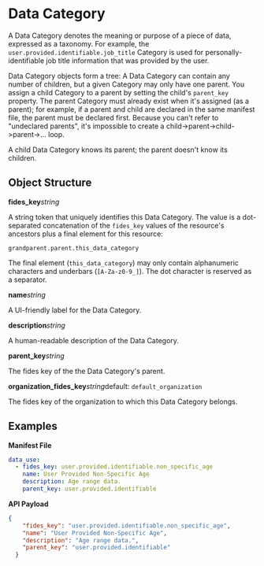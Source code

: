 # Data Category

A Data Category denotes the meaning or purpose of a piece of data, expressed as a taxonomy. For example, the `user.provided.identifiable.job_title` Category is used for personally-identifiable job title information that was provided by the user.

Data Category objects form a tree: A Data Category can contain any number of children, but a given Category may only have one parent. You assign a child Category to a parent by setting the child's `parent_key` property. The parent Category must already exist when it's assigned (as a parent); for example, if a parent and child are declared in the same manifest file, the parent must be declared first. Because you can't refer to "undeclared parents", it's impossible to create a child->parent->child->parent->... loop.

A child Data Category knows its parent; the parent doesn't know its children. 


## Object Structure

**fides_key**<span class="required"/>_string_

A string token that uniquely identifies this Data Category. The value is a dot-separated concatenation of the `fides_key` values of the resource's ancestors plus a final element for this resource:

`grandparent.parent.this_data_category`

The final element (`this_data_category`) may only contain alphanumeric characters and underbars (`[A-Za-z0-9_]`). The dot character is reserved as a separator.


**name**<span class="spacer"/>_string_

A UI-friendly label for the Data Category. 

**description**<span class="spacer"/>_string_

A human-readable description of the Data Category.

**parent_key**<span class="spacer"/>_string_<span class="spacer"/>

The fides key of the the Data Category's parent.

**organization_fides_key**<span class="spacer"/>_string_<span class="spacer"/>default: `default_organization`

The fides key of the organization to which this Data Category belongs.


## Examples

**Manifest File**
```yaml
data_use:
  - fides_key: user.provided.identifiable.non_specific_age
    name: User Provided Non-Specific Age
    description: Age range data.
    parent_key: user.provided.identifiable
```


**API Payload**

```json
{
    "fides_key": "user.provided.identifiable.non_specific_age",
    "name": "User Provided Non-Specific Age",
    "description": "Age range data.",
    "parent_key": "user.provided.identifiable"
  }
```
